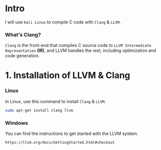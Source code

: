 # Intro
I will use `Kali Linux` to compile C code with `Clang` & `LLVM`. <br>

### What's Clang?
`Clang` is the front-end that compiles C source code to `LLVM Intermediate Representation` **(IR)**, and LLVM handles the rest, including optimization and code generation.

# 1. Installation of LLVM & Clang
### Linux
In Linux, use this command to install `Clang` & `LLVM`. <br>
```bash
sudo apt-get install clang llvm
```

### Windows
You can find the instructions to get started with the LLVM system.
```
https://llvm.org/docs/GettingStarted.html#checkout
```

